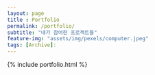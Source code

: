 ```yaml
--- 
layout: page
title : Portfolio 
permalink: /portfolio/
subtitle: "내가 참여한 프로젝트들" 
feature-img: "assets/img/pexels/computer.jpeg"
tags: [Archive]:
---
```


{% include portfolio.html %}
